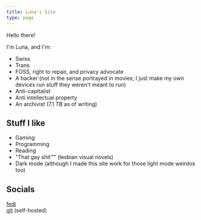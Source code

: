 ```yaml
---
title: Luna's Site
type: page
---
```


Hello there!

I'm Luna, and I'm:

- Swiss
- Trans
- FOSS, right to repair, and privacy advocate
- A hacker (not in the sense portrayed in movies; I just make my own devices run stuff they weren't meant to run)
- Anti-capitalist
- Anti intellectual property
- An archivist (7.1 TB as of writing)

## Stuff I like

- Gaming
- Programming
- Reading
- "That gay shit™" (lesbian visual novels)
- Dark mode (although I made this site work for those light mode weirdos too)

## Socials

[fedi](https://catgirl.center/@luna)  
[git](https://git.lunaa.ch/luna) (self-hosted)  
